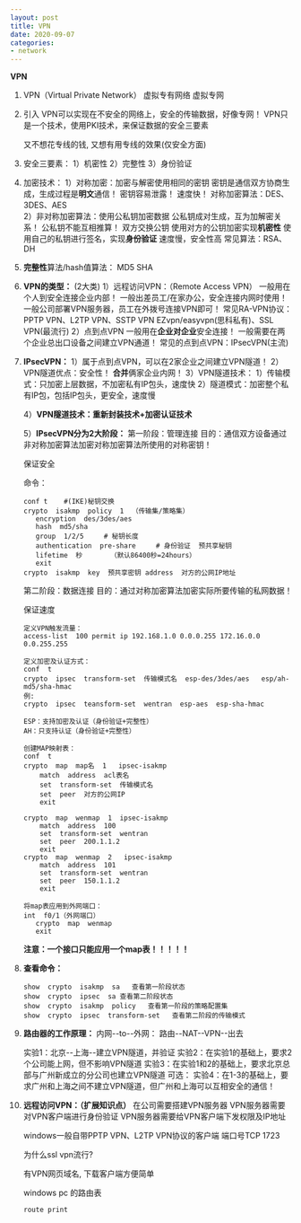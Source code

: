 ```yaml
---
layout: post
title: VPN
date: 2020-09-07
categories:
- network
---
```

**VPN**

1. VPN（Virtual  Private Network）
        虚拟专有网络
        虚拟专网

2. 引入
   VPN可以实现在不安全的网络上，安全的传输数据，好像专网！
   VPN只是一个技术，使用PKI技术，来保证数据的安全三要素

   又不想花专线的钱, 又想有用专线的效果(仅安全方面)

3. 安全三要素：
   1）机密性
   2）完整性
   3）身份验证

4. 加密技术：
   1）对称加密：加密与解密使用相同的密钥
                         密钥是通信双方协商生成，生成过程是**明文**通信！
                         密钥容易泄露！
   	      			速度快！
                         对称加密算法：DES、3DES、AES             
   2）非对称加密算法：使用公私钥加密数据
   		公私钥成对生成，互为加解密关系！
   		公私钥不能互相推算！
   		双方交换公钥
   		使用对方的公钥加密实现**机密性**
   		使用自己的私钥进行签名，实现**身份验证**
   		速度慢，安全性高
   		常见算法：RSA、DH

5. **完整性**算法/hash值算法：
       MD5
       SHA

6. **VPN的类型：**  (2大类)
     1）远程访问VPN：（Remote Access VPN）
        	一般用在个人到安全连接企业内部！
        	一般出差员工/在家办公，安全连接内网时使用！
        	一般公司部署VPN服务器，员工在外拨号连接VPN即可！
        	常见RA-VPN协议：PPTP VPN、L2TP VPN、SSTP VPN
        			EZvpn/easyvpn(思科私有)、SSL VPN(最流行)
     2）点到点VPN
        	一般用在**企业对企业**安全连接！
        	一般需要在两个企业总出口设备之间建立VPN通道！
        	常见的点到点VPN：IPsecVPN(主流)

7. **IPsecVPN：**
   1）属于点到点VPN，可以在2家企业之间建立VPN隧道！
   2）VPN隧道优点：安全性！
                                    **合并**俩家企业内网！
   3）VPN隧道技术：
         1）传输模式：只加密上层数据，不加密私有IP包头，速度快
         2）隧道模式：加密整个私有IP包，包括IP包头，更安全，速度慢

   4）**VPN隧道技术：重新封装技术+加密认证技术**

   5）**IPsecVPN分为2大阶段：**
   第一阶段：管理连接
   目的：通信双方设备通过非对称加密算法加密对称加密算法所使用的对称密钥！

   保证安全

   命令：

   ```
   conf t    #(IKE)秘钥交换
   crypto  isakmp  policy  1  （传输集/策略集）
      encryption  des/3des/aes
      hash  md5/sha
      group  1/2/5     # 秘钥长度
      authentication  pre-share     # 身份验证  预共享秘钥
      lifetime  秒       （默认86400秒=24hours）
      exit
   crypto  isakmp  key  预共享密钥 address  对方的公网IP地址
   ```

   第二阶段：数据连接
   目的：通过对称加密算法加密实际所要传输的私网数据！

   保证速度

   ```
   定义VPN触发流量：
   access-list  100 permit ip 192.168.1.0 0.0.0.255 172.16.0.0 0.0.255.255
   
   定义加密及认证方式：
   conf  t
   crypto  ipsec  transform-set  传输模式名  esp-des/3des/aes   esp/ah-md5/sha-hmac
   例:
   crypto  ipsec  teansform-set  wentran  esp-aes  esp-sha-hmac
   
   ESP：支持加密及认证（身份验证+完整性）
   AH：只支持认证（身份验证+完整性）
   
   创建MAP映射表：
   conf  t
   crypto  map  map名  1   ipsec-isakmp
       match  address  acl表名
       set  transform-set  传输模式名
       set  peer  对方的公网IP
       exit
   
   crypto  map  wenmap  1  ipsec-isakmp
       match  address  100
       set  transform-set  wentran
       set  peer  200.1.1.2
       exit
   crypto  map  wenmap  2   ipsec-isakmp
       match  address  101
       set  transform-set  wentran
       set  peer  150.1.1.2
       exit
   
   将map表应用到外网端口：
   int  f0/1（外网端口）
      crypto  map  wenmap
      exit
   ```

   **注意：一个接口只能应用一个map表！！！！！**

8. **查看命令：**

   ```   
   show  crypto  isakmp  sa   查看第一阶段状态
   show  crypto  ipsec  sa 查看第二阶段状态
   show  crypto  isakmp  policy   查看第一阶段的策略配置集
   show  crypto  ipsec  transform-set   查看第二阶段的传输模式
   ```

9. **路由器的工作原理：**
   内网--to--外网： 路由--NAT--VPN--出去

   实验1：北京--上海--建立VPN隧道，并验证
   实验2：在实验1的基础上，要求2个公司能上网，但不影响VPN隧道
   实验3：在实验1和2的基础上，要求北京总部与广州新成立的分公司也建立VPN隧道
   可选：
   实验4：在1-3的基础上，要求广州和上海之间不建立VPN隧道，但广州和上海可以互相安全的通信！

10. **远程访问VPN：（扩展知识点）**
     在公司需要搭建VPN服务器
     VPN服务器需要对VPN客户端进行身份验证
     VPN服务器需要给VPN客户端下发权限及IP地址

     windows一般自带PPTP VPN、L2TP VPN协议的客户端   端口号TCP 1723

     为什么ssl vpn流行?

     有VPN网页域名, 下载客户端方便简单

     windows pc 的路由表

     ```
     route print
     ```

     
